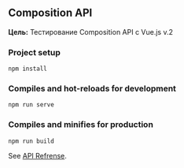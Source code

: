 

## Composition API 


**Цель:** Тестирование Composition API с Vue.js v.2

### Project setup
```
npm install
```

### Compiles and hot-reloads for development
```
npm run serve
```

### Compiles and minifies for production
```
npm run build
```

See [API Refrense](https://vue-composition-api-rfc.netlify.com/api.html).
